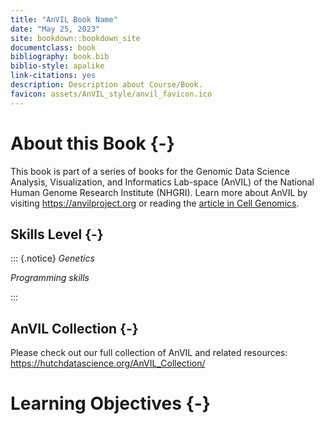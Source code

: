 ```yaml
---
title: "AnVIL Book Name"
date: "May 25, 2023"
site: bookdown::bookdown_site
documentclass: book
bibliography: book.bib
biblio-style: apalike
link-citations: yes
description: Description about Course/Book.
favicon: assets/AnVIL_style/anvil_favicon.ico
---
```



# About this Book {-}

This book is part of a series of books for the Genomic Data Science Analysis, Visualization, and Informatics Lab-space (AnVIL) of the National Human Genome Research Institute (NHGRI). Learn more about AnVIL by visiting https://anvilproject.org or reading the [article in Cell Genomics](https://www.sciencedirect.com/science/article/pii/S2666979X21001063).

## Skills Level {-} 

::: {.notice}
_Genetics_
<!-- **Novice**: no genetics knowledge needed -->

_Programming skills_
<!-- **Novice**: no programming experience needed -->
:::

## AnVIL Collection {-}

Please check out our full collection of AnVIL and related resources: https://hutchdatascience.org/AnVIL_Collection/

# Learning Objectives {-}

<!-- Learning objectives for this activity come from the [Genetics Core Competencies](https://genetics-gsa.org/education/genetics-learning-framework/): -->

<!-- - Objective 1 -->
<!-- - Objective 2 -->
<!-- - Objective 3 -->

<!-- Please also see the Bioinformatics core competencies for undergraduate life sciences education from NIBLSE: https://journals.plos.org/plosone/article/figure?id=10.1371/journal.pone.0196878.t002 -->
